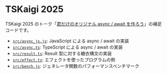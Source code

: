 # TSKaigi 2025

TSKaigi 2025 のトーク「[君だけのオリジナル async / await を作ろう](https://2025.tskaigi.org/talks/susisu2413)」の補足コードです。

- [`src/async_js.js`](https://github.com/susisu/tskaigi2025/blob/main/src/async_js.js): JavaScript による async / await の実装
- [`src/async.ts`](https://github.com/susisu/tskaigi2025/blob/main/src/async.ts): TypeScript による async / await の実装
- [`src/result.ts`](https://github.com/susisu/tskaigi2025/blob/main/src/result.ts): Result 型に対する糖衣構文の実装
- [`src/effect.ts`](https://github.com/susisu/tskaigi2025/blob/main/src/effect.ts): エフェクトを使ったプログラムの例
- [`src/bench.js`](https://github.com/susisu/tskaigi2025/blob/main/src/bench.js): ジェネレータ関数のパフォーマンスベンチマーク
